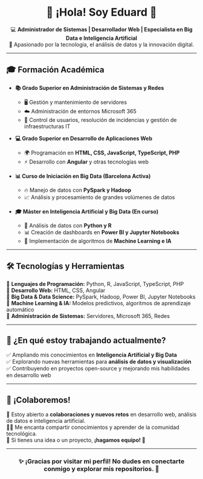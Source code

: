 <h1 align="center">🚀 ¡Hola! Soy <strong>Eduard</strong> 👋</h1>

<p align="center">
  💻 <strong>Administrador de Sistemas | Desarrollador Web | Especialista en Big Data e Inteligencia Artificial</strong><br>
  📍 Apasionado por la tecnología, el análisis de datos y la innovación digital.
</p>

---

## 🎓 Formación Académica

- **📚 Grado Superior en Administración de Sistemas y Redes**  
  - 🖥️ Gestión y mantenimiento de servidores  
  - ☁️ Administración de entornos Microsoft 365  
  - 🔧 Control de usuarios, resolución de incidencias y gestión de infraestructuras IT  

- **💻 Grado Superior en Desarrollo de Aplicaciones Web**  
  - 🌍 Programación en <strong>HTML, CSS, JavaScript, TypeScript, PHP</strong>  
  - ⚡ Desarrollo con <strong>Angular</strong> y otras tecnologías web  

- **📊 Curso de Iniciación en Big Data (Barcelona Activa)**  
  - 🔥 Manejo de datos con <strong>PySpark y Hadoop</strong>  
  - 📈 Análisis y procesamiento de grandes volúmenes de datos  

- **🎓 Máster en Inteligencia Artificial y Big Data (En curso)**  
  - 🧠 Análisis de datos con <strong>Python y R</strong>  
  - 📊 Creación de dashboards en <strong>Power BI y Jupyter Notebooks</strong>  
  - 🤖 Implementación de algoritmos de <strong>Machine Learning e IA</strong>  

---

## 🛠️ Tecnologías y Herramientas  

🔹 **Lenguajes de Programación:** Python, R, JavaScript, TypeScript, PHP  
🔹 **Desarrollo Web:** HTML, CSS, Angular  
🔹 **Big Data & Data Science:** PySpark, Hadoop, Power BI, Jupyter Notebooks  
🔹 **Machine Learning & IA:** Modelos predictivos, algoritmos de aprendizaje automático  
🔹 **Administración de Sistemas:** Servidores, Microsoft 365, Redes  

---

## 🚀 ¿En qué estoy trabajando actualmente?  

✅ Ampliando mis conocimientos en <strong>Inteligencia Artificial y Big Data</strong>  
✅ Explorando nuevas herramientas para <strong>análisis de datos y visualización</strong>  
✅ Contribuyendo en proyectos open-source y mejorando mis habilidades en desarrollo web  

---

## 🤝 ¡Colaboremos!  

💬 Estoy abierto a <strong>colaboraciones y nuevos retos</strong> en desarrollo web, análisis de datos e inteligencia artificial.  
👨‍💻 Me encanta compartir conocimientos y aprender de la comunidad tecnológica.  
📩 Si tienes una idea o un proyecto, <strong>¡hagamos equipo! 🚀</strong>  

---

<h3 align="center">✨ ¡Gracias por visitar mi perfil! No dudes en conectarte conmigo y explorar mis repositorios. 🚀</h3>
